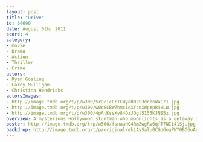 ```yaml
---
layout: post
title: "Drive"
id: 64690
date: August 6th, 2011
score: 4
category:
- movie
- Drama
- Action
- Thriller
- Crime
actors:
- Ryan Gosling
- Carey Mulligan
- Christina Hendricks
actorsImages:
- http://image.tmdb.org/t/p/w300/5rOcicCrTCWye0O2S3dnbnWaCr1.jpg
- http://image.tmdb.org/t/p/w300/w0cGCBWZhmc1eXYcnXWpYpR4xLW.jpg
- http://image.tmdb.org/t/p/w300/4pAtKssXy84DzJOgl5155KJNS5z.jpg
overview: A mysterious Hollywood stuntman who moonlights as a getaway driver seems to be trying to escape his shady past as he falls for his neighbor - whose husband is in prison and who's looking after her child alone. Meanwhile, his garage mechanic boss is trying to set up a race team using gangland money, which implicates our driver as he is to be used as the race team's main driver. Our hero gets more than he bargained for when he meets the man who is married to the woman he loves.
poster: http://image.tmdb.org/t/p/w500/fsnaaNQ4RmZwgRv6qfT7NIi41Sj.jpg
backdrop: http://image.tmdb.org/t/p/original/ekLAySalu0CGoGogPWY0BG6uAul.jpg
---
```

